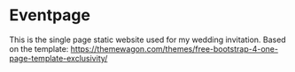 # Eventpage

This is the single page static website used for my wedding invitation.  Based on the template:
https://themewagon.com/themes/free-bootstrap-4-one-page-template-exclusivity/